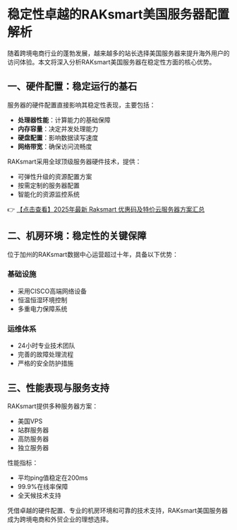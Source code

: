 # 稳定性卓越的RAKsmart美国服务器配置解析

随着跨境电商行业的蓬勃发展，越来越多的站长选择美国服务器来提升海外用户的访问体验。本文将深入分析RAKsmart美国服务器在稳定性方面的核心优势。

## 一、硬件配置：稳定运行的基石

服务器的硬件配置直接影响其稳定性表现，主要包括：

- **处理器性能**：计算能力的基础保障
- **内存容量**：决定并发处理能力
- **硬盘配置**：影响数据读写速度
- **网络带宽**：确保访问流畅度

RAKsmart采用全球顶级服务器硬件技术，提供：
- 可弹性升级的资源配置方案
- 按需定制的服务器配置
- 智能化的资源监控系统

👉 [【点击查看】2025年最新 Raksmart 优惠码及特价云服务器方案汇总](https://bit.ly/raksmart)

## 二、机房环境：稳定性的关键保障

位于加州的RAKsmart数据中心运营超过十年，具备以下优势：

### 基础设施
- 采用CISCO高端网络设备
- 恒温恒湿环境控制
- 多重电力保障系统

### 运维体系
- 24小时专业技术团队
- 完善的故障处理流程
- 严格的安全防护措施

## 三、性能表现与服务支持

RAKsmart提供多种服务器方案：
- 美国VPS
- 站群服务器
- 高防服务器
- 独立服务器

性能指标：
- 平均ping值稳定在200ms
- 99.9%在线率保障
- 全天候技术支持

凭借卓越的硬件配置、专业的机房环境和可靠的技术支持，RAKsmart美国服务器成为跨境电商和外贸企业的理想选择。